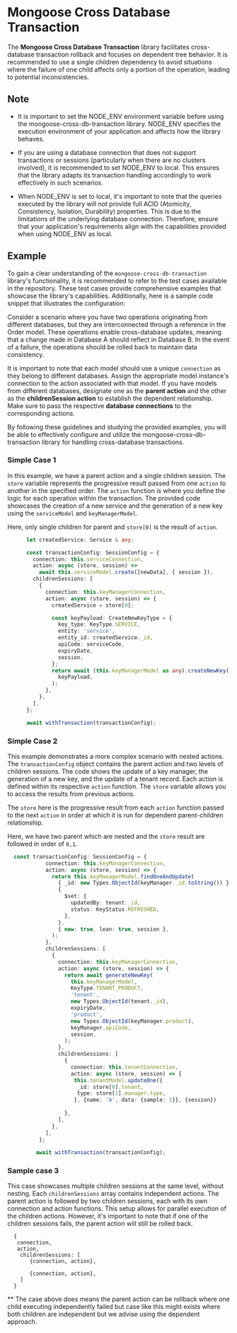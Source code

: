 # Mongoose Cross Database Transaction

The **Mongoose Cross Database Transaction** library facilitates cross-database transaction rollback and focuses on dependent tree behavior. It is recommended to use a single children dependency to avoid situations where the failure of one child affects only a portion of the operation, leading to potential inconsistencies.

## Note
- It is important to set the NODE_ENV environment variable before using the mongoose-cross-db-transaction library. NODE_ENV specifies the execution environment of your application and affects how the library behaves.

- If you are using a database connection that does not support transactions or sessions (particularly when there are no clusters involved), it is recommended to set NODE_ENV to local. This ensures that the library adapts its transaction handling accordingly to work effectively in such scenarios.

- When NODE_ENV is set to local, it's important to note that the queries executed by the library will not provide full ACID (Atomicity, Consistency, Isolation, Durability) properties. This is due to the limitations of the underlying database connection. Therefore, ensure that your application's requirements align with the capabilities provided when using NODE_ENV as local.

## Example

To gain a clear understanding of the `mongoose-cross-db-transaction` library's functionality, it is recommended to refer to the test cases available in the repository. These test cases provide comprehensive examples that showcase the library's capabilities. Additionally, here is a sample code snippet that illustrates the configuration:

Consider a scenario where you have two operations originating from different databases, but they are interconnected through a reference in the Order model. These operations enable cross-database updates, meaning that a change made in Database A should reflect in Database B. In the event of a failure, the operations should be rolled back to maintain data consistency.

It is important to note that each model should use a unique `connection` as they belong to different databases. Assign the appropriate model instance's connection to the action associated with that model. If you have models from different databases, designate one as the **parent action** and the other as the **childrenSession action** to establish the dependent relationship. Make sure to pass the respective **database connections** to the corresponding actions.

By following these guidelines and studying the provided examples, you will be able to effectively configure and utilize the mongoose-cross-db-transaction library for handling cross-database transactions.

### Simple Case 1

In this example, we have a parent action and a single children session. The `store` variable represents the progressive result passed from one `action` to another in the specified order. The `action` function is where you define the logic for each operation within the transaction. The provided code showcases the creation of a new service and the generation of a new key using the `serviceModel` and `keyManagerModel`.

Here, only single children for parent and `store[0]` is the result of `action`.

```ts
      let createdService: Service & any;

      const transactionConfig: SessionConfig = {
        connection: this.serviceConnection,
        action: async (store, session) =>
          await this.serviceModel.create([newData], { session }),
        childrenSessions: [
          {
            connection: this.keyManagerConnection,
            action: async (store, session) => {
              createdService = store[0];

              const keyPayload: CreateNewKeyType = {
                key_type: KeyType.SERVICE,
                entity: 'service',
                entity_id: createdService._id,
                apiCode: serviceCode,
                expiryDate,
                session,
              };
              return await (this.keyManagerModel as any).createNewKey(
                keyPayload,
              );
            },
          },
        ],
      };

      await withTransaction(transactionConfig);
```


### Simple Case 2
This example demonstrates a more complex scenario with nested actions. The `transactionConfig` object contains the parent action and two levels of children sessions. The code shows the update of a key manager, the generation of a new key, and the update of a tenant record. Each action is defined within its respective `action` function. The `store` variable allows you to access the results from previous actions.

The `store` here is the progressive result from each `action` function passed to the next `action` in order at which it is run for dependent parent-children relationship.

Here,  we have two parent which are nested and the `store` result are followed in order of `0,1`.

```ts
  const transactionConfig: SessionConfig = {
            connection: this.keyManagerConnection,
            action: async (store, session) => {
              return this.keyManagerModel.findOneAndUpdate(
                { _id: new Types.ObjectId(keyManager._id.toString()) },
                {
                  $set: {
                    updatedBy: tenant._id,
                    status: KeyStatus.REFRESHED,
                  },
                },
                { new: true, lean: true, session },
              );
            },
            childrenSessions: [
              {
                connection: this.keyManagerConnection,
                action: async (store, session) => {
                  return await generateNewKey(
                    this.keyManagerModel,
                    KeyType.TENANT_PRODUCT,
                    'tenant',
                    new Types.ObjectId(tenant._id),
                    expiryDate,
                    'product',
                    new Types.ObjectId(keyManager.product),
                    keyManager.apiCode,
                    session,
                  );
                },
                childrenSessions: [
                  {
                    connection: this.tenantConnection,
                    action: async (store, session) => {
                     this.tenantModel.updateOne({
                      _id: store[0].tenant,
                      type: store[1].manager.type,
                     }, {name: 'A', data: {sample: 1}}, {session})
                     
                  },
                ],
              },
            ],
          };
         
         await withTransaction(transactionConfig);

```

### Sample case 3
This case showcases multiple children sessions at the same level, without nesting. Each `childrenSessions` array contains independent actions. The parent action is followed by two children sessions, each with its own connection and action functions. This setup allows for parallel execution of the children actions. However, it's important to note that if one of the children sessions fails, the parent action will still be rolled back.

```$
  {
   connection,
   action,
    childrenSessions: [
       {connection, action},
      
       {connection, action},
    ]
  }
```

** The case above does means the parent action can be rollback where one child executing independently failed but case like this might exists where both children are independent but we advise using the dependent approach.
